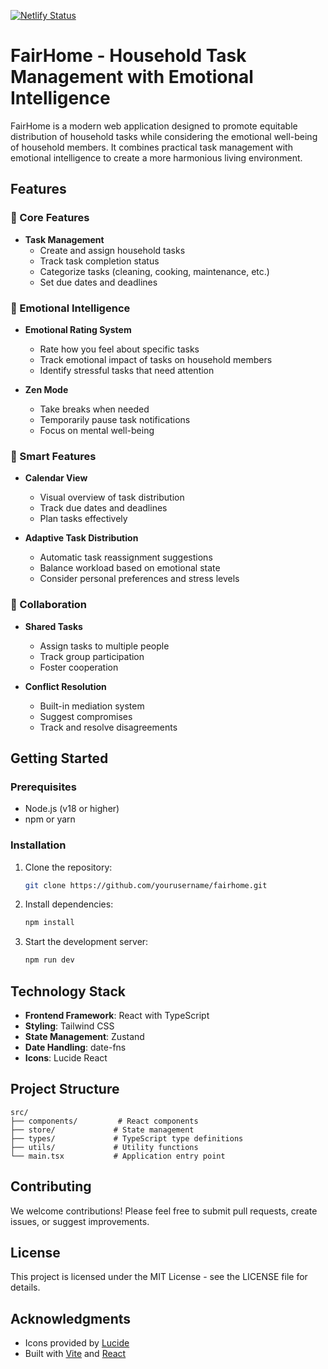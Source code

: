 [![Netlify Status](https://api.netlify.com/api/v1/badges/02b1e293-c0eb-4068-b4e1-f2d10581b8ca/deploy-status)](https://app.netlify.com/sites/fair-home/deploys)

# FairHome - Household Task Management with Emotional Intelligence

FairHome is a modern web application designed to promote equitable distribution of household tasks while considering the emotional well-being of household members. It combines practical task management with emotional intelligence to create a more harmonious living environment.

## Features

### 🎯 Core Features

- **Task Management**
  - Create and assign household tasks
  - Track task completion status
  - Categorize tasks (cleaning, cooking, maintenance, etc.)
  - Set due dates and deadlines

### 🧠 Emotional Intelligence

- **Emotional Rating System**
  - Rate how you feel about specific tasks
  - Track emotional impact of tasks on household members
  - Identify stressful tasks that need attention

- **Zen Mode**
  - Take breaks when needed
  - Temporarily pause task notifications
  - Focus on mental well-being

### 📅 Smart Features

- **Calendar View**
  - Visual overview of task distribution
  - Track due dates and deadlines
  - Plan tasks effectively

- **Adaptive Task Distribution**
  - Automatic task reassignment suggestions
  - Balance workload based on emotional state
  - Consider personal preferences and stress levels

### 🤝 Collaboration

- **Shared Tasks**
  - Assign tasks to multiple people
  - Track group participation
  - Foster cooperation

- **Conflict Resolution**
  - Built-in mediation system
  - Suggest compromises
  - Track and resolve disagreements

## Getting Started

### Prerequisites

- Node.js (v18 or higher)
- npm or yarn

### Installation

1. Clone the repository:
   ```bash
   git clone https://github.com/yourusername/fairhome.git
   ```

2. Install dependencies:
   ```bash
   npm install
   ```

3. Start the development server:
   ```bash
   npm run dev
   ```

## Technology Stack

- **Frontend Framework**: React with TypeScript
- **Styling**: Tailwind CSS
- **State Management**: Zustand
- **Date Handling**: date-fns
- **Icons**: Lucide React

## Project Structure

```
src/
├── components/         # React components
├── store/             # State management
├── types/             # TypeScript type definitions
├── utils/             # Utility functions
└── main.tsx           # Application entry point
```

## Contributing

We welcome contributions! Please feel free to submit pull requests, create issues, or suggest improvements.

## License

This project is licensed under the MIT License - see the LICENSE file for details.

## Acknowledgments

- Icons provided by [Lucide](https://lucide.dev/)
- Built with [Vite](https://vitejs.dev/) and [React](https://reactjs.org/)
